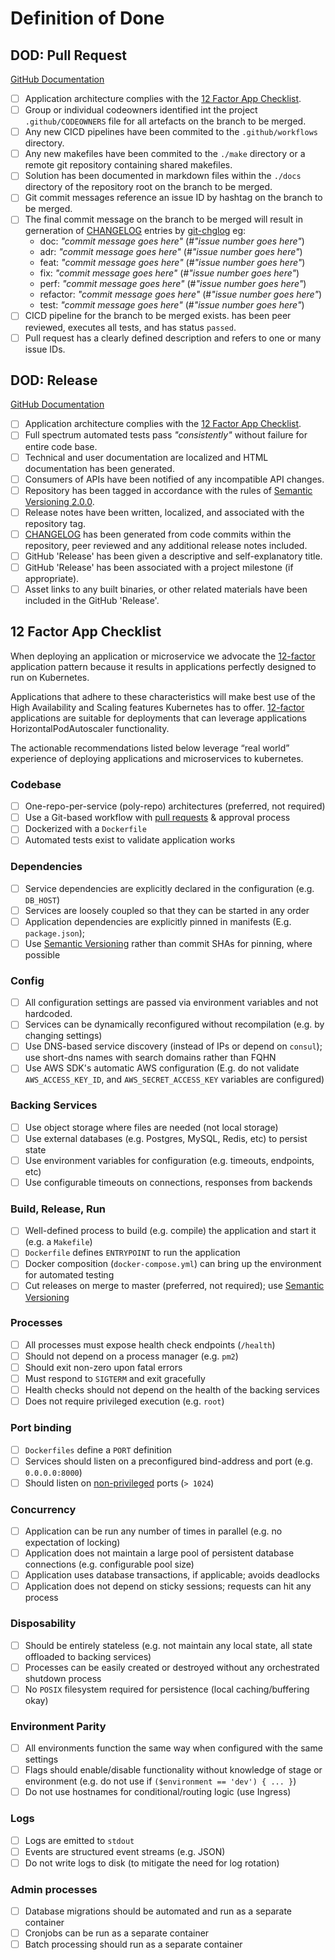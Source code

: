 # Definition of Done

## DOD: Pull Request

[GitHub Documentation](https://docs.github.com/en/github/collaborating-with-pull-requests/proposing-changes-to-your-work-with-pull-requests/about-pull-requests)

- [ ] Application architecture complies with the [12 Factor App Checklist](#12-factor-app-checklist).
- [ ] Group or individual codeowners identified int the project  `.github/CODEOWNERS` file for all artefacts on the branch to be merged.
- [ ] Any new CICD pipelines have been commited to the `.github/workflows` directory.
- [ ] Any new makefiles have been commited to the `./make` directory or a remote git repository containing shared makefiles.
- [ ] Solution has been documented in markdown files within the `./docs` directory of the repository root on the branch to be merged.
- [ ] Git commit messages reference an issue ID by hashtag on the branch to be merged.
- [ ] The final commit message on the branch to be merged will result in gerneration of [CHANGELOG](/CHANGELOG.md) entries by [git-chglog](https://github.com/git-chglog/git-chglog) eg:
    * doc: *"commit message goes here"* (#*"issue number goes here"*)
    * adr: *"commit message goes here"* (#*"issue number goes here"*)
    * feat: *"commit message goes here"* (#*"issue number goes here"*)
    * fix: *"commit message goes here"* (#*"issue number goes here"*)
    * perf: *"commit message goes here"* (#*"issue number goes here"*)
    * refactor: *"commit message goes here"* (#*"issue number goes here"*)
    * test: *"commit message goes here"* (#*"issue number goes here"*)
- [ ] CICD pipeline for the branch to be merged exists. has been peer reviewed, executes all tests, and has status `passed`.
- [ ] Pull request has a clearly defined description and refers to one or many issue IDs.

## DOD: Release

[GitHub Documentation](https://docs.github.com/en/github/administering-a-repository/releasing-projects-on-github/managing-releases-in-a-repository)

- [ ] Application architecture complies with the [12 Factor App Checklist](#12-factor-app-checklist).
- [ ] Full spectrum automated tests pass *"consistently"* without failure for entire code base.
- [ ] Technical and user documentation are localized and HTML documentation has been generated.
- [ ] Consumers of APIs have been notified of any incompatible API changes.
- [ ] Repository has been tagged in accordance with the rules of [Semantic Versioning 2.0.0](https://semver.org/#semantic-versioning-200).
- [ ] Release notes have been written, localized, and associated with the repository tag.
- [ ] [CHANGELOG](/CHANGELOG.md) has been generated from code commits within the repository, peer reviewed and any additional release notes included.
- [ ] GitHub 'Release' has been given a descriptive and self-explanatory title.
- [ ] GitHub 'Release' has been associated with a project milestone (if appropriate).
- [ ] Asset links to any built binaries, or other related materials have been included in the GitHub 'Release'.

## 12 Factor App Checklist

When deploying an application or microservice we advocate the [12-factor](https://12factor.net/) application pattern because it results in applications perfectly designed to run on Kubernetes.

Applications that adhere to these characteristics will make best use of the High Availability and Scaling features Kubernetes has to offer. [12-factor](https://12factor.net/) applications are suitable for deployments that can leverage applications HorizontalPodAutoscaler functionality.

The actionable recommendations listed below leverage “real world” experience of deploying applications and microservices to kubernetes.

### Codebase
- [ ] One-repo-per-service (poly-repo) architectures (preferred, not required)
- [ ] Use a Git-based workflow with [pull requests](https://docs.github.com/en/github/collaborating-with-pull-requests/proposing-changes-to-your-work-with-pull-requests/about-pull-requests) & approval process
- [ ] Dockerized with a `Dockerfile`
- [ ] Automated tests exist to validate application works

### Dependencies
- [ ] Service dependencies are explicitly declared in the configuration (e.g. `DB_HOST`)
- [ ] Services are loosely coupled so that they can be started in any order
- [ ] Application dependencies are explicitly pinned in manifests (E.g. `package.json`);
- [ ] Use [Semantic Versioning](https://semver.org/) rather than commit SHAs for pinning, where possible

### Config
- [ ] All configuration settings are passed via environment variables and not hardcoded.
- [ ] Services can be dynamically reconfigured without recompilation (e.g. by changing settings)
- [ ] Use DNS-based service discovery (instead of IPs or depend on `consul`); use short-dns names with search domains rather than FQHN
- [ ] Use AWS SDK's automatic AWS configuration (E.g. do not validate `AWS_ACCESS_KEY_ID`, and `AWS_SECRET_ACCESS_KEY` variables are configured)

### Backing Services
- [ ] Use object storage where files are needed (not local storage)
- [ ] Use external databases (e.g. Postgres, MySQL, Redis, etc) to persist state
- [ ] Use environment variables for configuration (e.g. timeouts, endpoints, etc)
- [ ] Use configurable timeouts on connections, responses from backends

### Build, Release, Run
- [ ] Well-defined process to build (e.g. compile) the application and start it (e.g. a `Makefile`)
- [ ] `Dockerfile` defines `ENTRYPOINT` to run the application
- [ ] Docker composition (`docker-compose.yml`) can bring up the environment for automated testing
- [ ] Cut releases on merge to master (preferred, not required); use [Semantic Versioning](https://semver.org/)

### Processes
- [ ] All processes must expose health check endpoints (`/health`)
- [ ] Should not depend on a process manager (e.g. `pm2`)
- [ ] Should exit non-zero upon fatal errors
- [ ] Must respond to `SIGTERM` and exit gracefully
- [ ] Health checks should not depend on the health of the backing services
- [ ] Does not require privileged execution (e.g. `root`)

### Port binding
- [ ] `Dockerfiles` define a `PORT` definition
- [ ] Services should listen on a preconfigured bind-address and port (e.g. `0.0.0.0:8000`)
- [ ] Should listen on [non-privileged](https://www.w3.org/Daemon/User/Installation/PrivilegedPorts.html) ports  (`> 1024`)

### Concurrency
- [ ] Application can be run any number of times in parallel (e.g. no expectation of locking)
- [ ] Application does not maintain a large pool of persistent database connections (e.g. configurable pool size)
- [ ] Application uses database transactions, if applicable; avoids deadlocks
- [ ] Application does not depend on sticky sessions; requests can hit any process

### Disposability
- [ ] Should be entirely stateless (e.g. not maintain any local state, all state offloaded to backing services)
- [ ] Processes can be easily created or destroyed without any orchestrated shutdown process
- [ ] No `POSIX` filesystem required for persistence (local caching/buffering okay)

### Environment Parity
- [ ] All environments function the same way when configured with the same settings
- [ ] Flags should enable/disable functionality without knowledge of stage or environment (e.g. do not use if `($environment == 'dev') { ... }`)
- [ ] Do not use hostnames for conditional/routing logic (use Ingress)

### Logs
- [ ] Logs are emitted to `stdout`
- [ ] Events are structured event streams (e.g. JSON)
- [ ] Do not write logs to disk (to mitigate the need for log rotation)

### Admin processes
- [ ] Database migrations should be automated and run as a separate container
- [ ] Cronjobs can be run as a separate container
- [ ] Batch processing should run as a separate container
